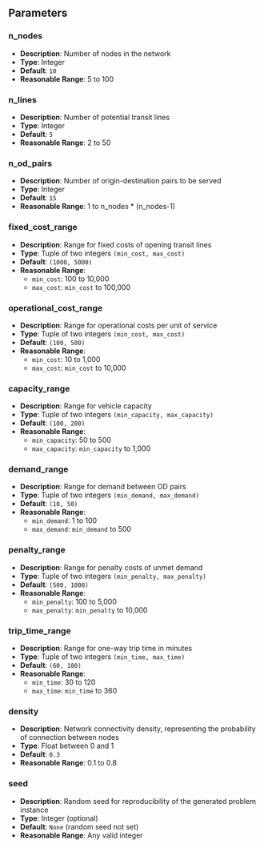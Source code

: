 ## Parameters

### n_nodes

- **Description**: Number of nodes in the network
- **Type**: Integer
- **Default**: `10`
- **Reasonable Range**: 5 to 100

### n_lines

- **Description**: Number of potential transit lines
- **Type**: Integer
- **Default**: `5`
- **Reasonable Range**: 2 to 50

### n_od_pairs

- **Description**: Number of origin-destination pairs to be served
- **Type**: Integer
- **Default**: `15`
- **Reasonable Range**: 1 to n_nodes * (n_nodes-1)

### fixed_cost_range

- **Description**: Range for fixed costs of opening transit lines
- **Type**: Tuple of two integers `(min_cost, max_cost)`
- **Default**: `(1000, 5000)`
- **Reasonable Range**:
  - `min_cost`: 100 to 10,000
  - `max_cost`: `min_cost` to 100,000

### operational_cost_range

- **Description**: Range for operational costs per unit of service
- **Type**: Tuple of two integers `(min_cost, max_cost)`
- **Default**: `(100, 500)`
- **Reasonable Range**:
  - `min_cost`: 10 to 1,000
  - `max_cost`: `min_cost` to 10,000

### capacity_range

- **Description**: Range for vehicle capacity
- **Type**: Tuple of two integers `(min_capacity, max_capacity)`
- **Default**: `(100, 200)`
- **Reasonable Range**:
  - `min_capacity`: 50 to 500
  - `max_capacity`: `min_capacity` to 1,000

### demand_range

- **Description**: Range for demand between OD pairs
- **Type**: Tuple of two integers `(min_demand, max_demand)`
- **Default**: `(10, 50)`
- **Reasonable Range**:
  - `min_demand`: 1 to 100
  - `max_demand`: `min_demand` to 500

### penalty_range

- **Description**: Range for penalty costs of unmet demand
- **Type**: Tuple of two integers `(min_penalty, max_penalty)`
- **Default**: `(500, 1000)`
- **Reasonable Range**:
  - `min_penalty`: 100 to 5,000
  - `max_penalty`: `min_penalty` to 10,000

### trip_time_range

- **Description**: Range for one-way trip time in minutes
- **Type**: Tuple of two integers `(min_time, max_time)`
- **Default**: `(60, 180)`
- **Reasonable Range**:
  - `min_time`: 30 to 120
  - `max_time`: `min_time` to 360

### density

- **Description**: Network connectivity density, representing the probability of connection between nodes
- **Type**: Float between 0 and 1
- **Default**: `0.3`
- **Reasonable Range**: 0.1 to 0.8

### seed

- **Description**: Random seed for reproducibility of the generated problem instance
- **Type**: Integer (optional)
- **Default**: `None` (random seed not set)
- **Reasonable Range**: Any valid integer
